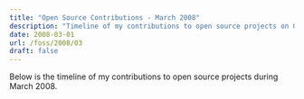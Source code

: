 ```yaml
---
title: "Open Source Contributions - March 2008"
description: "Timeline of my contributions to open source projects on GitHub during March 2008."
date: 2008-03-01
url: /foss/2008/03
draft: false
---
```


Below is the timeline of my contributions to open source projects during March 2008.

